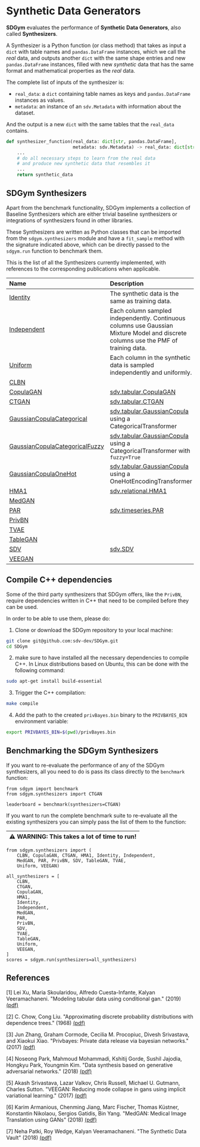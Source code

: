 # Synthetic Data Generators

**SDGym** evaluates the performance of **Synthetic Data Generators**, also called **Synthesizers**.

A Synthesizer is a Python function (or class method) that takes as input a `dict` with table
names and `pandas.DataFrame` instances, which we call the *real* data, and outputs another
`dict` with the same shape entries and new `pandas.DataFrame` instances, filled with new
*synthetic* data that has the same format and mathematical properties as the *real* data.

The complete list of inputs of the synthesizer is:

* `real_data`: a `dict` containing table names as keys and `pandas.DataFrame` instances as values.
* `metadata`: an instance of an `sdv.Metadata` with information about the dataset.

And the output is a new `dict` with the same tables that the `real_data` contains.

```python
def synthesizer_function(real_data: dict[str, pandas.DataFrame],
                         metadata: sdv.Metadata) -> real_data: dict[str, pandas.DataFrame]:
    ...
    # do all necessary steps to learn from the real data
    # and produce new synthetic data that resembles it
    ...
    return synthetic_data
```

## SDGym Synthesizers

Apart from the benchmark functionality, SDGym implements a collection of Baseline Synthesizers
which are either trivial baseline synthesizers or integrations of synthesizers found in other
libraries.

These Synthesizers are written as Python classes that can be imported from the `sdgym.synthesizers`
module and have a `fit_sample` method with the signature indicated above, which can be directly
passed to the `sdgym.run` function to benchmark them.

This is the list of all the Synthesizers currently implemented, with references to the
corresponding publications when applicable.

| Name                                                        | Description                                                                                                                                     | Reference |
|:------------------------------------------------------------|:------------------------------------------------------------------------------------------------------------------------------------------------|:----------|
| [Identity](sdgym/synthesizers/identity.py)                  | The synthetic data is the same as training data.                                                                                                |           |
| [Independent](sdgym/synthesizers/independent.py)            | Each column sampled independently. Continuous columns use Gaussian Mixture Model and discrete columns use the PMF of training data.             |           |
| [Uniform](sdgym/synthesizers/uniform.py)                    | Each column in the synthetic data is sampled independently and uniformly.                                                                       |           |
| [CLBN](sdgym/synthesizers/clbn.py)                          |                                                                                                                                                 | [2]       |
| [CopulaGAN](sdgym/synthesizers/sdv.py)                      | [sdv.tabular.CopulaGAN](https://sdv.dev/SDV/user_guides/single_table/copulagan.html)                                                            |           |
| [CTGAN](sdgym/synthesizers/sdv.py)                          | [sdv.tabular.CTGAN](https://sdv.dev/SDV/user_guides/single_table/ctgan.html)                                                                    | [1]       |
| [GaussianCopulaCategorical](sdgym/synthesizers/sdv.py)      | [sdv.tabular.GaussianCopula](https://sdv.dev/SDV/user_guides/single_table/gaussian_copula.html) using a CategoricalTransformer                  |           |
| [GaussianCopulaCategoricalFuzzy](sdgym/synthesizers/sdv.py) | [sdv.tabular.GaussianCopula](https://sdv.dev/SDV/user_guides/single_table/gaussian_copula.html) using a CategoricalTransformer with `fuzzy=True`|           |
| [GaussianCopulaOneHot](sdgym/synthesizers/sdv.py)           | [sdv.tabular.GaussianCopula](https://sdv.dev/SDV/user_guides/single_table/gaussian_copula.html) using a OneHotEncodingTransformer               |           |
| [HMA1](sdgym/synthesizers/sdv.py)                           | [sdv.relational.HMA1](https://sdv.dev/SDV/user_guides/relational/hma1.html)                                                                     | [7]       |
| [MedGAN](sdgym/synthesizers/medgan.py)                      |                                                                                                                                                 | [6]       |
| [PAR](sdgym/synthesizers/sdv.py)                            | [sdv.timeseries.PAR](https://sdv.dev/SDV/user_guides/timeseries/par.html)                                                                       |           |
| [PrivBN](sdgym/synthesizers/privbn.py)                      |                                                                                                                                                 | [3]       |
| [TVAE](sdgym/synthesizers/tvae.py)                          |                                                                                                                                                 | [1]       |
| [TableGAN](sdgym/synthesizers/tablegan.py)                  |                                                                                                                                                 | [4]       |
| [SDV](sdgym/synthesizers/sdv.py)                            | [sdv.SDV](https://sdv.dev/SDV/getting_started/quickstart.html)                                                                                  | [7]       |
| [VEEGAN](sdgym/synthesizers/veegan.py)                      |                                                                                                                                                 | [5]       |


## Compile C++ dependencies

Some of the third party synthesizers that SDGym offers, like the `PrivBN`, require
dependencies written in C++ that need to be compiled before they can be used.

In order to be able to use them, please do:

1. Clone or download the SDGym repository to your local machine:

```bash
git clone git@github.com:sdv-dev/SDGym.git
cd SDGym
```

2. make sure to have installed all the necessary dependencies to compile C++. In Linux
distributions based on Ubuntu, this can be done with the following command:

```bash
sudo apt-get install build-essential
```

3. Trigger the C++ compilation:

```bash
make compile
```

4. Add the path to the created `privBayes.bin` binary to the `PRIVBAYES_BIN` environment variable:

```bash
export PRIVBAYES_BIN=$(pwd)/privBayes.bin
```

## Benchmarking the SDGym Synthesizers

If you want to re-evaluate the performance of any of the SDGym synthesizers, all you need to
do is pass its class directly to the `benchmark` function:

```python3
from sdgym import benchmark
from sdgym.synthesizers import CTGAN

leaderboard = benchmark(synthesizers=CTGAN)
```

If you want to run the complete benchmark suite to re-evaluate all the existing
synthesizers you can simply pass the list of them to the function:

|:warning: **WARNING**: This takes a lot of time to run!|
|:-|

```python3
from sdgym.synthesizers import (
    CLBN, CopulaGAN, CTGAN, HMA1, Identity, Independent,
    MedGAN, PAR, PrivBN, SDV, TableGAN, TVAE,
    Uniform, VEEGAN)

all_synthesizers = [
    CLBN,
    CTGAN,
    CopulaGAN,
    HMA1,
    Identity,
    Independent,
    MedGAN,
    PAR,
    PrivBN,
    SDV,
    TVAE,
    TableGAN,
    Uniform,
    VEEGAN,
]
scores = sdgym.run(synthesizers=all_synthesizers)
```

## References

[1] Lei Xu, Maria Skoularidou, Alfredo Cuesta-Infante, Kalyan Veeramachaneni. "Modeling tabular data using conditional gan." (2019) [(pdf)](https://papers.nips.cc/paper/8953-modeling-tabular-data-using-conditional-gan.pdf)

[2] C. Chow, Cong Liu. "Approximating discrete probability distributions with dependence trees." (1968) [(pdf)](https://citeseerx.ist.psu.edu/viewdoc/download?doi=10.1.1.133.9772&rep=rep1&type=pdf)

[3] Jun  Zhang, Graham Cormode, Cecilia M. Procopiuc, Divesh Srivastava, and Xiaokui Xiao. "Privbayes: Private data release via bayesian networks." (2017) [(pdf)](https://dl.acm.org/doi/pdf/10.1145/3134428)

[4] Noseong Park, Mahmoud Mohammadi, Kshitij Gorde, Sushil Jajodia, Hongkyu Park, Youngmin Kim. "Data synthesis based on generative adversarial networks." (2018) [(pdf)](https://dl.acm.org/ft_gateway.cfm?id=3242929&type=pdf)

[5] Akash Srivastava, Lazar Valkov, Chris Russell, Michael U. Gutmann, Charles Sutton. "VEEGAN: Reducing mode collapse in gans using implicit variational learning." (2017) [(pdf)](https://papers.nips.cc/paper/6923-veegan-reducing-mode-collapse-in-gans-using-implicit-variational-learning.pdf)

[6] Karim Armanious, Chenming Jiang, Marc Fischer, Thomas Küstner, Konstantin Nikolaou, Sergios Gatidis, Bin Yang. "MedGAN: Medical Image Translation using GANs" (2018) [(pdf)](https://arxiv.org/pdf/1806.06397.pdf)

[7] Neha Patki, Roy Wedge, Kalyan Veeramachaneni. "The Synthetic Data Vault" (2018) [(pdf)](https://dai.lids.mit.edu/wp-content/uploads/2018/03/SDV.pdf)
